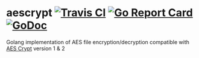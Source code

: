 # aescrypt [![Travis CI](https://travis-ci.org/andreacioni/aescrypt.svg?branch=master)](https://travis-ci.org/andreacioni/aescrypt) [![Go Report Card](https://goreportcard.com/badge/github.com/andreacioni/aescrypt)](https://goreportcard.com/report/github.com/andreacioni/aescrypt) [![GoDoc](https://godoc.org/github.com/kubernetes/helm?status.svg)](https://godoc.org/github.com/andreacioni/aescrypt)
Golang implementation of AES file encryption/decryption compatible with [AES Crypt](https://www.aescrypt.com) version 1 & 2
